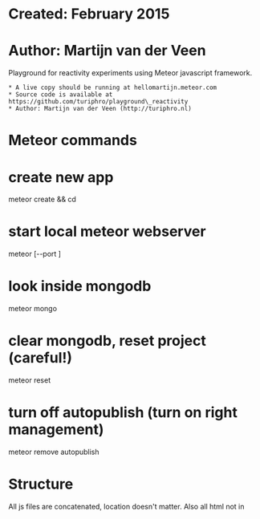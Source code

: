 # Created: February 2015
# Author: Martijn van der Veen

Playground for reactivity experiments using Meteor javascript
framework.

    * A live copy should be running at hellomartijn.meteor.com
    * Source code is available at https://github.com/turiphro/playground\_reactivity
    * Author: Martijn van der Veen (http://turiphro.nl)

Meteor commands
===============

# create new app
meteor create <appname> && cd <appname>

# start local meteor webserver
meteor [--port <port>]

# look inside mongodb
meteor mongo

# clear mongodb, reset project (careful!)
meteor reset

# turn off autopublish (turn on right management)
meteor remove autopublish


Structure
=========
All js files are concatenated, location doesn't matter.
Also all html not in <template> tags is merged.

Suggested structure:
client/         special: code only added for client side;
                include all client-side views and code here,
                like:
                client/stylesheets/
                client/views/<subdirs>/
server/         special: code only added for server side
collections/    mongodb-based code (on server, this is a
                mongodb connection; on client, this is a
                locally synced minimal MiniMongo version)
public/         static assets


Packages
========
name          default   usage
------------- --------- -----------------------------------
autopublish   yes       auto read access: auto publish and
                        subscribe everything
insecure      yes       auto write access for everything
iron:router   no        routing + filtering Router.route()
multiply:iron-router-progress
              no        nice thin loading bar on top
accounts-{password,google,facebook,twitter} and
twbs:bootstrap
              no        bootstrap
ian:accounts-ui-bootstrap-3
              no        accounts dropdown {{loginButtons}}
mrt:publish-with-relations
              no        publish linked collections together


Notes
=====

Sync:
Automagic syncing happens for `published` tables (service
from the server) for which one or multiple apps `subcribe`.
(Package `autopublish` publishes and subcribes everything
automatically.) -> only published stuff is cached and thus
available on the client. This replaces the need for any
API's.
One can also subscribe for particular templates only with
optional filter parameters, introducing an unavoidable
initial page load syncing delay.
Multiple publish-subscription channels for the same table
are allowed: they will simply get merged on the client.

Hot Code Reload (HCR):
Some data is `reactive`: functions will be re-evaluated
and the interface is being updated automatically after
reactive data changes, without any explicit reload functions.
This only works for the right (reactive) data - e.g.
published/subscribed or Session data - inside reactive
contexts - e.g., `template helpers` or code inside an `autorun`
block (Deps.autorun(fn)). In these cases, Meteor will wire up
observe() callbacks for cursor changes (added, changed,
removed; imperative): dependent `computations` (function)
are re-evaluated, possibly triggering an interface update;
meanwhile, we can write intuitive declarative templates.
Due to these redrawings, it's wise to keep templates small.

Sessions persist for a page only until manual refresh (but
HCR preserves Session). Use Session.get/set for variables
that should persist on hot code reloads; store sharable
state info in the url.

API-like calls (client executing server function) can be
implemented using Meteor.methods({foo: fn}) on server and
Meteor.call('foo', args) on client. Note: this circumvents
any security settings for publish-subscribe channels, but
allows for trusted server-side security checks.
**Methods** are executed on both server and client though, for
`latency compensation`: the client simulates the expected
server change to update the interface instantaneously, and
compares with the server's return for final updates.
For simple queries the **local** {collection}.[insert/update/
remove] plus rights work fine: they will run locally and
sync with server; for complex queries (e.g., security
sensitive, time-stamping, heavy aggregation -> server has
access to _all_ data) it's better to use custom Methods.


Resources
---------
https://www.discovermeteor.com
https://www.discovermeteor.com/blog/meteor-and-security/
http://thechangelog.com/why-meteor/
http://blog.modulus.io/top-10-reasons-to-use-node/
http://www.sitepoint.com/7-reasons-develop-next-web-app-meteor/


Qs
==

- publishing: what about large datasets with heavily filtered
  views (e.g. design view which can show any design)? How does
  the trade-off between fast response and large client storage
  work? When to do parametrised publishing (initial load-delay)?
  Also related to denormalisation and database structure (e.g.,
  separate tables are / no embedding is more efficient in Meteor).
- Methods (server-side, explicit security checks, manual
  definition) vs local collection calls (client-side, simple
  security setup, no manual functions) trade-off.

